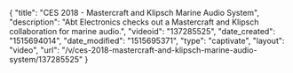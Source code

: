 {
    "title": "CES 2018 - Mastercraft and Klipsch Marine Audio System",
    "description": "Abt Electronics checks out a Mastercraft and Klipsch collaboration for marine audio.",
    "videoid": "137285525",
    "date_created": "1515694014",
    "date_modified": "1515695371",
    "type": "captivate",
    "layout": "video",
    "url": "\/v\/ces-2018-mastercraft-and-klipsch-marine-audio-system\/137285525"
}
